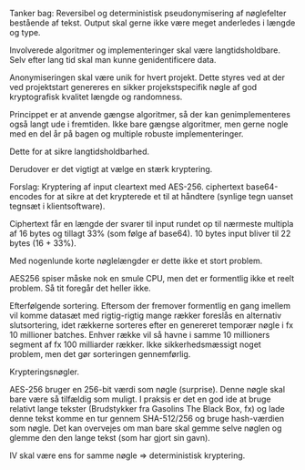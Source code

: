 Tanker bag:
Reversibel og deterministisk pseudonymisering af nøglefelter bestående af tekst. 
Output skal gerne ikke være meget anderledes i længde og type.

Involverede algoritmer og implementeringer skal være langtidsholdbare. Selv efter lang tid skal man kunne
genidentificere data. 

Anonymiseringen skal være unik for hvert projekt. Dette styres ved at der ved projektstart genereres en sikker 
projekstspecifik nøgle af god kryptografisk kvalitet længde og randomness.




Princippet er at anvende gængse algoritmer, så der kan genimplementeres 
også langt ude i fremtiden. Ikke bare gængse algoritmer, men gerne nogle 
med en del år på bagen og multiple robuste implementeringer. 

Dette for at sikre langtidsholdbarhed. 

Derudover er det vigtigt at vælge en stærk kryptering. 

Forslag: Kryptering af input cleartext med AES-256. ciphertext base64-encodes for at sikre 
at det krypterede et til at håndtere (synlige tegn uanset tegnsæt i klientsoftware).

Ciphertext får en længde der svarer til input rundet op til nærmeste multipla af 16 bytes 
og tillagt 33% (som følge af base64). 10 bytes input bliver til 22 bytes (16 + 33%).

Med nogenlunde korte nøglelængder er dette ikke et stort problem. 

AES256 spiser måske nok en smule CPU, men det er formentlig ikke et reelt problem. 
Så tit foregår det heller ikke. 

Efterfølgende sortering. Eftersom der fremover formentlig en gang imellem vil komme datasæt med 
rigtig-rigtig mange rækker foreslås en alternativ slutsortering, idet
rækkerne sorteres efter en genereret temporær nøgle i fx 10 millioner batches. 
Enhver række vil så havne i samme 10 millioners segment af fx 100 milliarder rækker. 
Ikke sikkerhedsmæssigt noget problem, men det gør sorteringen gennemførlig. 

Krypteringsnøgler. 

AES-256 bruger en 256-bit værdi som nøgle (surprise). Denne nøgle skal bare være så 
tilfældig som muligt. I praksis er det en god ide at bruge relativt lange tekster 
(Brudstykker fra Gasolins The Black Box, fx) og lade denne tekst komme en tur gennem SHA-512/256
og bruge hash-værdien som nøgle. Det kan overvejes om man bare skal gemme selve nøglen og 
glemme den den lange tekst (som har gjort sin gavn).

IV skal være ens for samme nøgle => deterministisk kryptering.
